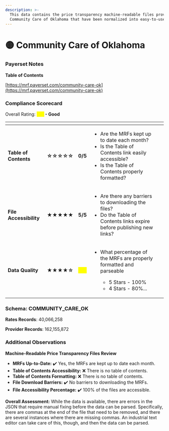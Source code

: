 ```yaml
---
description: >-
  This data contains the price transparency machine-readable files provided by
  Community Care of Oklahoma that have been normalized into easy-to-use tables.
---
```


# 🟡 Community Care of Oklahoma

### Payerset Notes

**Table of Contents**

[https://mrf.payerset.com/community-care-ok](https://mrf.payerset.com/community-care-ok)

### Compliance Scorecard

Overall Rating: <mark style="color:yellow;">**4/5**</mark>**&#x20;- Good**

<table data-view="cards"><thead><tr><th></th><th></th><th></th><th></th><th data-hidden data-card-cover data-type="files"></th></tr></thead><tbody><tr><td><strong>Table of Contents</strong></td><td><strong>☆☆☆☆☆</strong></td><td><strong>0/5</strong></td><td><ul><li>Are the MRFs kept up to date each month? </li><li>Is the Table of Contents link easily accessible?</li><li>Is the Table of Contents properly formatted?</li></ul></td><td></td></tr><tr><td><strong>File Accessibility</strong></td><td><strong>★★★★★</strong></td><td><strong>5/5</strong></td><td><ul><li>Are there any barriers to downloading the files?</li><li>Do the Table of Contents links expire before publishing new links?</li></ul></td><td></td></tr><tr><td><strong>Data Quality</strong></td><td><strong>★★★★☆</strong></td><td><mark style="color:yellow;"><strong>4/5</strong></mark></td><td><ul><li><p>What percentage of the MRFs are properly formatted and parseable</p><ul><li>5 Stars - 100%</li><li>4 Stars - 80%...</li></ul></li></ul></td><td></td></tr></tbody></table>

### Schema: COMMUNITY\_CARE\_OK

**Rates Records**: 40,066,258

**Provider Records**: 162,155,872

### Additional Observations

**Machine-Readable Price Transparency Files Review**

* **MRFs Up-to-Date:** ✔️ Yes, the MRFs are kept up to date each month.
* **Table of Contents Accessibility:**  ❌ There is no table of contents.
* **Table of Contents Formatting:** ❌ There is no table of contents.
* **File Download Barriers:** ✔️ No barriers to downloading the MRFs.
* **File Accessibility Percentage:** ✔️ 100% of the files are accessible.

**Overall Assessment:** While the data is available, there are errors in the JSON that require manual fixing before the data can be parsed. Specifically, there are commas at the end of the file that need to be removed, and there are several instances where there are missing commas. An industrial text editor can take care of this, though, and then the data can be parsed.

